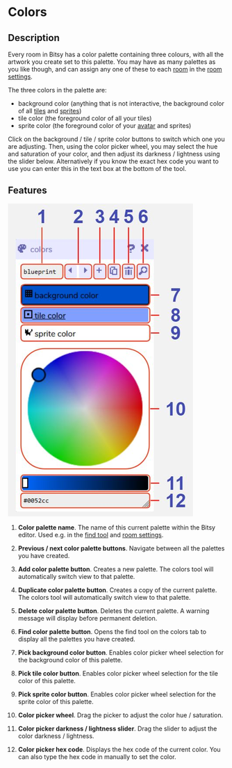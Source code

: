 # Colors

## Description

Every room in Bitsy has a color palette containing three colours, with all the artwork you create set to this palette. You may have as many palettes as you like though, and can assign any one of these to each [room](../room) in the [room settings](../room/roomSettings). 

The three colors in the palette are:

- background color (anything that is not interactive, the background color of all [tiles](../paint) and [sprites](../paint))
- tile color (the foreground color of all your tiles)
- sprite color (the foreground color of your [avatar](../paint) and sprites)

Click on the background / tile / sprite color buttons to switch which one you are adjusting. 
Then, using the color picker wheel, you may select the hue and saturation of your color, and then adjust its darkness / lightness using the slider below. 
Alternatively if you know the exact hex code you want to use you can enter this in the text box at the bottom of the tool. 

## Features

![colors tool diagram](.images/colorsDiagram.JPG)

1. **Color palette name**. The name of this current palette within the Bitsy editor. Used e.g. in the [find tool](../find) and [room settings](../room/roomSettings).

2. **Previous / next color palette buttons**. Navigate between all the palettes you have created.

3. **Add color palette button**. Creates a new palette. The colors tool will automatically switch view to that palette.

4. **Duplicate color palette button**. Creates a copy of the current palette. The colors tool will automatically switch view to that palette.

5. **Delete color palette button**. Deletes the current palette. A warning message will display before permanent deletion.

6. **Find color palette button**. Opens the find tool on the colors tab to display all the palettes you have created.

7. **Pick background color button**. Enables color picker wheel selection for the background color of this palette.

8. **Pick tile color button**. Enables color picker wheel selection for the tile color of this palette.

9. **Pick sprite color button**. Enables color picker wheel selection for the sprite color of this palette.

10. **Color picker wheel**. Drag the picker to adjust the color hue / saturation.

11. **Color picker darkness / lightness slider**. Drag the slider to adjust the color darkness / lightness.

12. **Color picker hex code**. Displays the hex code of the current color. You can also type the hex code in manually to set the color.
